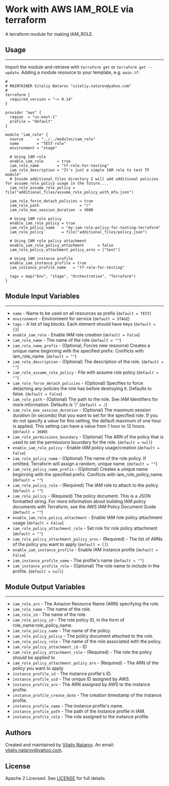 # Work with AWS IAM_ROLE via terraform

A terraform module for making IAM_ROLE.


## Usage
----------------------
Import the module and retrieve with ```terraform get``` or ```terraform get --update```. Adding a module resource to your template, e.g. `main.tf`:

```
#
# MAINTAINER Vitaliy Natarov "vitaliy.natarov@yahoo.com"
#
terraform {
  required_version = "~> 0.14"
}

provider "aws" {
  region  = "us-east-1"
  profile = "default"
}

module "iam_role" {
  source      = "../../modules/iam_role"
  name        = "TEST-role"
  environment = "stage"

  # Using IAM role
  enable_iam_role      = true
  iam_role_name        = "tf-role-for-testing"
  iam_role_description = "It's just a simple IAM role to test TF module"
  # Inside additional_files directory I will add additional policies for assume_role_policy usage in the future....
  iam_role_assume_role_policy = file("additional_files/assume_role_policy_with_mfa.json")

  iam_role_force_detach_policies = true
  iam_role_path                  = "/"
  iam_role_max_session_duration  = 3600

  # Using IAM role policy
  enable_iam_role_policy = true
  iam_role_policy_name   = "my-iam-role-policy-for-testing-terraform"
  iam_role_policy        = file("additional_files/policy.json")

  # Using IAM role policy attachment
  enable_iam_role_policy_attachment      = false
  iam_role_policy_attachment_policy_arns = ["test"]

  # Using IAM instance profile
  enable_iam_instance_profile = true
  iam_instance_profile_name   = "tf-role-for-testing"

  tags = map("Env", "stage", "Orchestration", "Terraform")
}
```

## Module Input Variables
----------------------
- `name` - Name to be used on all resources as prefix (`default = TEST`)
- `environment` - Environment for service (`default = STAGE`)
- `tags` - A list of tag blocks. Each element should have keys (`default = {}`)
- `enable_iam_role` - Enable IAM role creation (`default = False`)
- `iam_role_name` - The name of the role (`default = ""`)
- `iam_role_name_prefix` - (Optional, Forces new resource) Creates a unique name beginning with the specified prefix. Conflicts with iam_role_name. (`default = ""`)
- `iam_role_description` - (Optional) The description of the role. (`default = ""`)
- `iam_role_assume_role_policy` - File with assume role policy (`default = ""`)
- `iam_role_force_detach_policies` - (Optional) Specifies to force detaching any policies the role has before destroying it. Defaults to false. (`default = False`)
- `iam_role_path` - (Optional) The path to the role. See IAM Identifiers for more information. Defaults is '/' (`default = /`)
- `iam_role_max_session_duration` - (Optional) The maximum session duration (in seconds) that you want to set for the specified role. If you do not specify a value for this setting, the default maximum of one hour is applied. This setting can have a value from 1 hour to 12 hours. (`default = 3600`)
- `iam_role_permissions_boundary` - (Optional) The ARN of the policy that is used to set the permissions boundary for the role. (`default = null`)
- `enable_iam_role_policy` - Enable IAM policy usage/creation (`default = False`)
- `iam_role_policy_name` - (Optional) The name of the role policy. If omitted, Terraform will assign a random, unique name. (`default = ""`)
- `iam_role_policy_name_prefix` - (Optional) Creates a unique name beginning with the specified prefix. Conflicts with iam_role_policy_name. (`default = ""`)
- `iam_role_policy_role` - (Required) The IAM role to attach to the policy. (`default = ""`)
- `iam_role_policy` - (Required) The policy document. This is a JSON formatted string. For more information about building IAM policy documents with Terraform, see the AWS IAM Policy Document Guide (`default = ""`)
- `enable_iam_role_policy_attachment` - Enable IAM role policy attachment usage (`default = False`)
- `iam_role_policy_attachment_role` - Set role for role policy attachment (`default = ""`)
- `iam_role_policy_attachment_policy_arns` - (Required) - The list of ARNs of the policy you want to apply (`default = []`)
- `enable_iam_instance_profile` - Enable IAM instance profile (`default = False`)
- `iam_instance_profile_name` - The profile's name (`default = ""`)
- `iam_instance_profile_role` - (Optional) The role name to include in the profile. (`default = null`)

## Module Output Variables
----------------------
- `iam_role_arn` - The Amazon Resource Name (ARN) specifying the role.
- `iam_role_name` - The name of the role.
- `iam_role_id` - The name of the role.
- `iam_role_policy_id` - The role policy ID, in the form of role_name:role_policy_name.
- `iam_role_policy_name` - The name of the policy.
- `iam_role_policy_policy` - The policy document attached to the role.
- `iam_role_policy_role` - The name of the role associated with the policy.
- `iam_role_policy_attachment_id` - ID
- `iam_role_policy_attachment_role` - (Required) - The role the policy should be applied to
- `iam_role_policy_attachment_policy_arn` - (Required) - The ARN of the policy you want to apply
- `instance_profile_id` - The instance profile's ID.
- `instance_profile_uid` - The unique ID assigned by AWS.
- `instance_profile_arn` - The ARN assigned by AWS to the instance profile.
- `instance_profile_create_date` - The creation timestamp of the instance profile.
- `instance_profile_name` - The instance profile's name.
- `instance_profile_path` - The path of the instance profile in IAM.
- `instance_profile_role` - The role assigned to the instance profile.


## Authors

Created and maintained by [Vitaliy Natarov](https://github.com/SebastianUA). An email: [vitaliy.natarov@yahoo.com](vitaliy.natarov@yahoo.com).

## License

Apache 2 Licensed. See [LICENSE](https://github.com/SebastianUA/terraform/blob/master/LICENSE) for full details.
